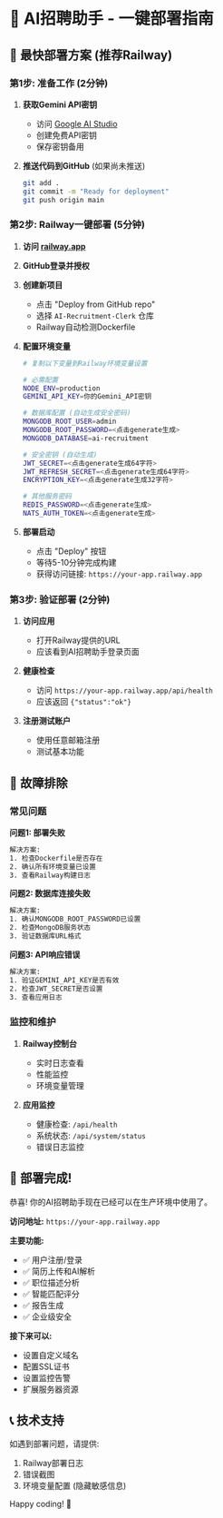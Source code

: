 # 🚀 AI招聘助手 - 一键部署指南

## 🎯 最快部署方案 (推荐Railway)

### 第1步: 准备工作 (2分钟)

1. **获取Gemini API密钥**
   - 访问 [Google AI Studio](https://makersuite.google.com/app/apikey)
   - 创建免费API密钥
   - 保存密钥备用

2. **推送代码到GitHub** (如果尚未推送)
   ```bash
   git add .
   git commit -m "Ready for deployment"
   git push origin main
   ```

### 第2步: Railway一键部署 (5分钟)

1. **访问 [railway.app](https://railway.app)**

2. **GitHub登录并授权**

3. **创建新项目**
   - 点击 "Deploy from GitHub repo"
   - 选择 `AI-Recruitment-Clerk` 仓库
   - Railway自动检测Dockerfile

4. **配置环境变量**
   ```bash
   # 复制以下变量到Railway环境变量设置
   
   # 必需配置
   NODE_ENV=production
   GEMINI_API_KEY=你的Gemini_API密钥
   
   # 数据库配置 (自动生成安全密码)
   MONGODB_ROOT_USER=admin
   MONGODB_ROOT_PASSWORD=<点击generate生成>
   MONGODB_DATABASE=ai-recruitment
   
   # 安全密钥 (自动生成)
   JWT_SECRET=<点击generate生成64字符>
   JWT_REFRESH_SECRET=<点击generate生成64字符>
   ENCRYPTION_KEY=<点击generate生成32字符>
   
   # 其他服务密码
   REDIS_PASSWORD=<点击generate生成>
   NATS_AUTH_TOKEN=<点击generate生成>
   ```

5. **部署启动**
   - 点击 "Deploy" 按钮
   - 等待5-10分钟完成构建
   - 获得访问链接: `https://your-app.railway.app`

### 第3步: 验证部署 (2分钟)

1. **访问应用**
   - 打开Railway提供的URL
   - 应该看到AI招聘助手登录页面

2. **健康检查**
   - 访问 `https://your-app.railway.app/api/health`
   - 应该返回 `{"status":"ok"}`

3. **注册测试账户**
   - 使用任意邮箱注册
   - 测试基本功能

## 🔧 故障排除

### 常见问题

**问题1: 部署失败**
```bash
解决方案:
1. 检查Dockerfile是否存在
2. 确认所有环境变量已设置
3. 查看Railway构建日志
```

**问题2: 数据库连接失败**
```bash
解决方案:
1. 确认MONGODB_ROOT_PASSWORD已设置
2. 检查MongoDB服务状态
3. 验证数据库URL格式
```

**问题3: API响应错误**
```bash
解决方案:
1. 验证GEMINI_API_KEY是否有效
2. 检查JWT_SECRET是否设置
3. 查看应用日志
```

### 监控和维护

1. **Railway控制台**
   - 实时日志查看
   - 性能监控
   - 环境变量管理

2. **应用监控**
   - 健康检查: `/api/health`
   - 系统状态: `/api/system/status`
   - 错误日志监控

## 🎉 部署完成!

恭喜! 你的AI招聘助手现在已经可以在生产环境中使用了。

**访问地址:** `https://your-app.railway.app`

**主要功能:**
- ✅ 用户注册/登录
- ✅ 简历上传和AI解析
- ✅ 职位描述分析
- ✅ 智能匹配评分
- ✅ 报告生成
- ✅ 企业级安全

**接下来可以:**
- 设置自定义域名
- 配置SSL证书
- 设置监控告警
- 扩展服务器资源

## 📞 技术支持

如遇到部署问题，请提供:
1. Railway部署日志
2. 错误截图
3. 环境变量配置 (隐藏敏感信息)

Happy coding! 🚀
